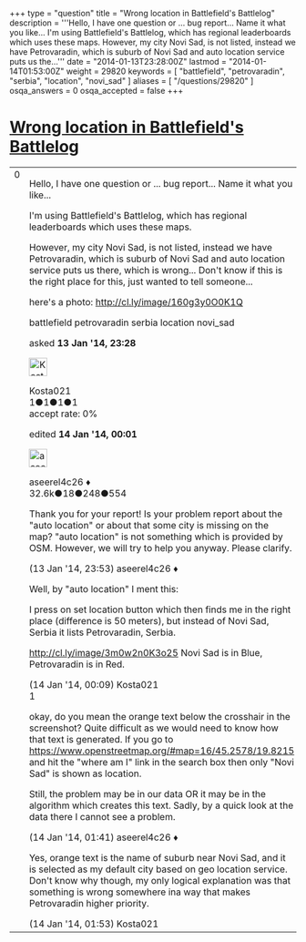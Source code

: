 +++
type = "question"
title = "Wrong location in Battlefield&#x27;s Battlelog"
description = '''Hello, I have one question or ... bug report... Name it what you like... I&#x27;m using Battlefield&#x27;s Battlelog, which has regional leaderboards which uses these maps. However, my city Novi Sad, is not listed, instead we have Petrovaradin, which is suburb of Novi Sad and auto location service puts us the...'''
date = "2014-01-13T23:28:00Z"
lastmod = "2014-01-14T01:53:00Z"
weight = 29820
keywords = [ "battlefield", "petrovaradin", "serbia", "location", "novi_sad" ]
aliases = [ "/questions/29820" ]
osqa_answers = 0
osqa_accepted = false
+++

<div class="headNormal">

# [Wrong location in Battlefield's Battlelog](/questions/29820/wrong-location-in-battlefields-battlelog)

</div>

<div id="main-body">

<div id="askform">

<table id="question-table" style="width:100%;">
<colgroup>
<col style="width: 50%" />
<col style="width: 50%" />
</colgroup>
<tbody>
<tr>
<td style="width: 30px; vertical-align: top"><div class="vote-buttons">
<span id="post-29820-upvote" class="ajax-command post-vote up" rel="nofollow" title="I like this post (click again to cancel)"> </span>
<div id="post-29820-score" class="post-score" title="current number of votes">
0
</div>
<span id="post-29820-downvote" class="ajax-command post-vote down" rel="nofollow" title="I dont like this post (click again to cancel)"> </span> <span id="favorite-mark" class="ajax-command favorite-mark" rel="nofollow" title="mark/unmark this question as favorite (click again to cancel)"> </span>
<div id="favorite-count" class="favorite-count">
&#10;</div>
</div></td>
<td><div id="item-right">
<div class="question-body">
<p>Hello, I have one question or ... bug report... Name it what you like...</p>
<p>I'm using Battlefield's Battlelog, which has regional leaderboards which uses these maps.</p>
<p>However, my city Novi Sad, is not listed, instead we have Petrovaradin, which is suburb of Novi Sad and auto location service puts us there, which is wrong... Don't know if this is the right place for this, just wanted to tell someone...</p>
<p>here's a photo: <a href="http://cl.ly/image/160g3y0O0K1Q">http://cl.ly/image/160g3y0O0K1Q</a></p>
</div>
<div id="question-tags" class="tags-container tags">
<span class="post-tag tag-link-battlefield" rel="tag" title="see questions tagged &#39;battlefield&#39;">battlefield</span> <span class="post-tag tag-link-petrovaradin" rel="tag" title="see questions tagged &#39;petrovaradin&#39;">petrovaradin</span> <span class="post-tag tag-link-serbia" rel="tag" title="see questions tagged &#39;serbia&#39;">serbia</span> <span class="post-tag tag-link-location" rel="tag" title="see questions tagged &#39;location&#39;">location</span> <span class="post-tag tag-link-novi_sad" rel="tag" title="see questions tagged &#39;novi_sad&#39;">novi_sad</span>
</div>
<div id="question-controls" class="post-controls">
&#10;</div>
<div class="post-update-info-container">
<div class="post-update-info post-update-info-user">
<p>asked <strong>13 Jan '14, 23:28</strong></p>
<img src="https://secure.gravatar.com/avatar/6e7387e27dd3885952ae1df9cc195b15?s=32&amp;d=identicon&amp;r=g" class="gravatar" width="32" height="32" alt="Kosta021&#39;s gravatar image" />
<p><span>Kosta021</span><br />
<span class="score" title="1 reputation points">1</span><span title="1 badges"><span class="badge1">●</span><span class="badgecount">1</span></span><span title="1 badges"><span class="silver">●</span><span class="badgecount">1</span></span><span title="1 badges"><span class="bronze">●</span><span class="badgecount">1</span></span><br />
<span class="accept_rate" title="Rate of the user&#39;s accepted answers">accept rate:</span> <span title="Kosta021 has no accepted answers">0%</span></p>
</div>
<div class="post-update-info post-update-info-edited">
<p><span> edited <strong>14 Jan '14, 00:01</strong> </span></p>
<img src="https://secure.gravatar.com/avatar/66f0dc05b44574e3894be07b0b37cf37?s=32&amp;d=identicon&amp;r=g" class="gravatar" width="32" height="32" alt="aseerel4c26&#39;s gravatar image" />
<p><span>aseerel4c26 ♦</span><br />
<span class="score" title="32615 reputation points"><span>32.6k</span></span><span title="18 badges"><span class="badge1">●</span><span class="badgecount">18</span></span><span title="248 badges"><span class="silver">●</span><span class="badgecount">248</span></span><span title="554 badges"><span class="bronze">●</span><span class="badgecount">554</span></span></p>
</div>
</div>
<div id="comments-container-29820" class="comments-container">
<span id="29821"></span>
<div id="comment-29821" class="comment">
<div id="post-29821-score" class="comment-score">
&#10;</div>
<div class="comment-text">
<p>Thank you for your report! Is your problem report about the "auto location" or about that some city is missing on the map? "auto location" is not something which is provided by OSM. However, we will try to help you anyway. Please clarify.</p>
</div>
<div id="comment-29821-info" class="comment-info">
<span class="comment-age">(13 Jan '14, 23:53)</span> <span class="comment-user userinfo">aseerel4c26 ♦</span>
</div>
</div>
<span id="29822"></span>
<div id="comment-29822" class="comment">
<div id="post-29822-score" class="comment-score">
&#10;</div>
<div class="comment-text">
<p>Well, by "auto location" I ment this:</p>
<p>I press on set location button which then finds me in the right place (difference is 50 meters), but instead of Novi Sad, Serbia it lists Petrovaradin, Serbia.</p>
<p><a href="http://cl.ly/image/3m0w2n0K3o25">http://cl.ly/image/3m0w2n0K3o25</a> Novi Sad is in Blue, Petrovaradin is in Red.</p>
</div>
<div id="comment-29822-info" class="comment-info">
<span class="comment-age">(14 Jan '14, 00:09)</span> <span class="comment-user userinfo">Kosta021</span>
</div>
</div>
<span id="29823"></span>
<div id="comment-29823" class="comment">
<div id="post-29823-score" class="comment-score">
1
</div>
<div class="comment-text">
<p>okay, do you mean the orange text below the crosshair in the screenshot? Quite difficult as we would need to know how that text is generated. If you go to <a href="https://www.openstreetmap.org/#map=16/45.2578/19.8215">https://www.openstreetmap.org/#map=16/45.2578/19.8215</a> and hit the "where am I" link in the search box then only "Novi Sad" is shown as location.</p>
<p>Still, the problem may be in our data OR it may be in the algorithm which creates this text. Sadly, by a quick look at the data there I cannot see a problem.</p>
</div>
<div id="comment-29823-info" class="comment-info">
<span class="comment-age">(14 Jan '14, 01:41)</span> <span class="comment-user userinfo">aseerel4c26 ♦</span>
</div>
</div>
<span id="29824"></span>
<div id="comment-29824" class="comment">
<div id="post-29824-score" class="comment-score">
&#10;</div>
<div class="comment-text">
<p>Yes, orange text is the name of suburb near Novi Sad, and it is selected as my default city based on geo location service. Don't know why though, my only logical explanation was that something is wrong somewhere ina way that makes Petrovaradin higher priority.</p>
</div>
<div id="comment-29824-info" class="comment-info">
<span class="comment-age">(14 Jan '14, 01:53)</span> <span class="comment-user userinfo">Kosta021</span>
</div>
</div>
</div>
<div id="comment-tools-29820" class="comment-tools">
&#10;</div>
<div class="clear">
&#10;</div>
<div id="comment-29820-form-container" class="comment-form-container">
&#10;</div>
<div class="clear">
&#10;</div>
</div></td>
</tr>
</tbody>
</table>

</div>

</div>

